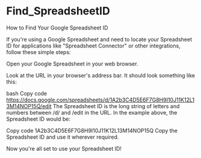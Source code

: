 # Find_SpreadsheetID
How to Find Your Google Spreadsheet ID

If you're using a Google Spreadsheet and need to locate your Spreadsheet ID for applications like "Spreadsheet Connector" or other integrations, follow these simple steps:

Open your Google Spreadsheet in your web browser.

Look at the URL in your browser's address bar. It should look something like this:

bash
Copy code
https://docs.google.com/spreadsheets/d/1A2b3C4D5E6F7G8H9I10J11K12L13M14NOP15Q/edit
The Spreadsheet ID is the long string of letters and numbers between /d/ and /edit in the URL. In the example above, the Spreadsheet ID would be:

Copy code
1A2b3C4D5E6F7G8H9I10J11K12L13M14NOP15Q
Copy the Spreadsheet ID and use it wherever required.

Now you're all set to use your Spreadsheet ID!
